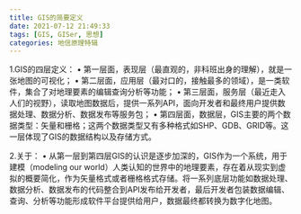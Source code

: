 ```yaml
---
title: GIS的简要定义
date: 2021-07-12 21:49:33
tags: [GIS, GISer, 思想]
categories: 地信原理特辑
---
```

1.GIS的四层定义：
	• 第一层面，表现层（最直观的，非科班出身的理解），就是一张地图的可视化；
	• 第二层面，应用层（最对口的，接触最多的领域），是一类软件，集合了对地理要素的编辑查询分析等功能；
	• 第三层面，服务层（最近走入人们的视野），读取地图数据后，提供一系列API，面向开发者和最终用户提供数据处理、数据分析、数据发布等服务包；
	• 第四层面，数据层，GIS主要的两个数据类型：矢量和栅格；这两个数据类型又有多种格式如SHP、GDB、GRID等。这一层体现了GIS的数据结构以及存储方式。
<!--more-->
2.关于：
	• 从第一层到第四层GIS的认识是逐步加深的，GIS作为一个系统，用于建模（modeling our world）人类认知的世界中的地理要素，存在着从现实到虚拟的概要简化，作为矢量格式或者栅格格式存储。将一系列底层功能如数据处理、数据分析、数据发布的代码整合到API发布给开发者，最后开发者包装数据编辑、查询、分析等功能形成软件平台提供给用户，数据最终都转换为数字化地图。
